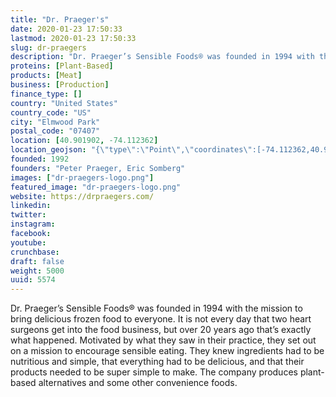 ```yaml
---
title: "Dr. Praeger's"
date: 2020-01-23 17:50:33
lastmod: 2020-01-23 17:50:33
slug: dr-praegers
description: "Dr. Praeger’s Sensible Foods® was founded in 1994 with the mission to bring delicious frozen food to everyone. It is not every day that two heart surgeons get into the food business, but over 20 years ago that’s exactly what happened. Motivated by what they saw in their practice, they set out on a mission to encourage sensible eating. They knew ingredients had to be nutritious and simple, that everything had to be delicious, and that their products needed to be super simple to make. The company produces plant-based alternatives and some other convenience foods."
proteins: [Plant-Based]
products: [Meat]
business: [Production]
finance_type: []
country: "United States"
country_code: "US"
city: "Elmwood Park"
postal_code: "07407"
location: [40.901902, -74.112362]
location_geojson: "{\"type\":\"Point\",\"coordinates\":[-74.112362,40.901902]}"
founded: 1992
founders: "Peter Praeger, Eric Somberg"
images: ["dr-praegers-logo.png"]
featured_image: "dr-praegers-logo.png"
website: https://drpraegers.com/
linkedin: 
twitter: 
instagram: 
facebook: 
youtube: 
crunchbase: 
draft: false
weight: 5000
uuid: 5574
---
```

Dr. Praeger’s Sensible Foods® was founded in 1994 with the mission to bring delicious frozen food to everyone. It is not every day that two heart surgeons get into the food business, but over 20 years ago that’s exactly what happened. Motivated by what they saw in their practice, they set out on a mission to encourage sensible eating. They knew ingredients had to be nutritious and simple, that everything had to be delicious, and that their products needed to be super simple to make. The company produces plant-based alternatives and some other convenience foods.
